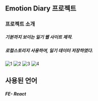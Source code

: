 ## Emotion Diary 프로젝트
### 프로젝트 소개
##### 기분까지 보이는 일기 웹 사이트 제작.
##### 로컬스토리지 사용하여, 일기 데이터 저장하였다.
![1](https://github.com/rlaxodn322/Emotion-Diary/assets/133329997/5a0c850f-cd51-4cf0-9253-fb87dacfbc96)
![2](https://github.com/rlaxodn322/Emotion-Diary/assets/133329997/8a3834e7-a608-4de6-bbc5-ec6f6629717f)
![3](https://github.com/rlaxodn322/Emotion-Diary/assets/133329997/a84b37a8-174c-4393-a3d8-a5c626f0db6a)
![4](https://github.com/rlaxodn322/Emotion-Diary/assets/133329997/f28c8c63-0e50-47f0-9c24-cfadcc0dcb25)

## 사용된 언어
##### FE- React
